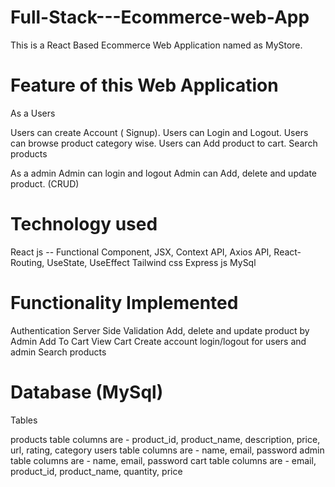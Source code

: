 # Full-Stack---Ecommerce-web-App
This is a React Based Ecommerce Web Application named as MyStore.

# Feature of this Web Application
As a Users

Users can create Account ( Signup).
Users can Login and Logout.
Users can browse product category wise.
Users can Add product to cart.
Search products 

As a admin
Admin can login and logout
Admin can Add, delete and update product. (CRUD)

# Technology used
React js -- Functional Component, JSX, Context API, Axios API, React-Routing, UseState, UseEffect
Tailwind css
Express js
MySql

# Functionality Implemented
Authentication
Server Side Validation
Add, delete and update product by Admin
Add To Cart
View Cart
Create account
login/logout for users and admin
Search products

# Database (MySql)
Tables

products table columns are - product_id, product_name, description, price, url, rating, category
users table columns are - name, email, password
admin table columns are - name, email, password
cart table columns are - email, product_id, product_name, quantity, price
